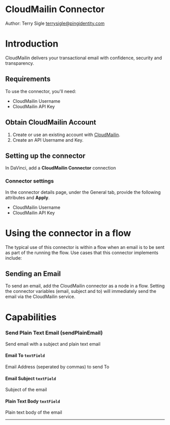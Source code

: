 # CloudMailin Connector

Author: Terry Sigle <terrysigle@pingidentity.com>

# Introduction

CloudMailin delivers your transactional email with confidence, security and transparency.

## Requirements

To use the connector, you'll need:

- CloudMailin Username
- CloudMailin API Key

## Obtain CloudMailin Account

1. Create or use an existing account with [CloudMailin](https://www.cloudmailin.com/).
2. Create an API Username and Key.

## Setting up the connector

In DaVinci, add a **CloudMailin Connector** connection

### Connector settings

In the connector details page, under the General tab, provide the following attributes and **Apply**.

- CloudMailin Username
- CloudMailin API Key

# Using the connector in a flow

The typical use of this connector is within a flow when an email is to be sent as part of the running the flow. Use cases that this connector implements include:

## Sending an Email

To send an email, add the CloudMailin connector as a node in a flow. Setting the connector variables (email, subject and to) will immediately send the email via the CloudMailin service.

# Capabilities

### Send Plain Text Email (sendPlainEmail)

Send email with a subject and plain text email

#### Email To `textField`

Email Address (seperated by commas) to send To

#### Email Subject `textField`

Subject of the email

#### Plain Text Body `textField`

Plain text body of the email

---
